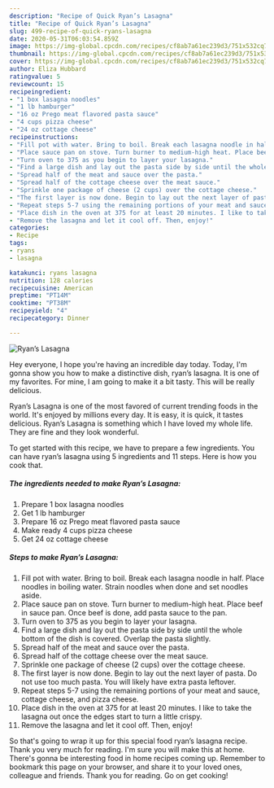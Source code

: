 ```yaml
---
description: "Recipe of Quick Ryan’s Lasagna"
title: "Recipe of Quick Ryan’s Lasagna"
slug: 499-recipe-of-quick-ryans-lasagna
date: 2020-05-31T06:03:54.859Z
image: https://img-global.cpcdn.com/recipes/cf8ab7a61ec239d3/751x532cq70/ryans-lasagna-recipe-main-photo.jpg
thumbnail: https://img-global.cpcdn.com/recipes/cf8ab7a61ec239d3/751x532cq70/ryans-lasagna-recipe-main-photo.jpg
cover: https://img-global.cpcdn.com/recipes/cf8ab7a61ec239d3/751x532cq70/ryans-lasagna-recipe-main-photo.jpg
author: Eliza Hubbard
ratingvalue: 5
reviewcount: 15
recipeingredient:
- "1 box lasagna noodles"
- "1 lb hamburger"
- "16 oz Prego meat flavored pasta sauce"
- "4 cups pizza cheese"
- "24 oz cottage cheese"
recipeinstructions:
- "Fill pot with water. Bring to boil. Break each lasagna noodle in half. Place noodles in boiling water. Strain noodles when done and set noodles aside."
- "Place sauce pan on stove. Turn burner to medium-high heat. Place beef in sauce pan. Once beef is done, add pasta sauce to the pan."
- "Turn oven to 375 as you begin to layer your lasagna."
- "Find a large dish and lay out the pasta side by side until the whole bottom of the dish is covered. Overlap the pasta slightly."
- "Spread half of the meat and sauce over the pasta."
- "Spread half of the cottage cheese over the meat sauce."
- "Sprinkle one package of cheese (2 cups) over the cottage cheese."
- "The first layer is now done. Begin to lay out the next layer of pasta. Do not use too much pasta. You will likely have extra pasta leftover."
- "Repeat steps 5-7 using the remaining portions of your meat and sauce, cottage cheese, and pizza cheese."
- "Place dish in the oven at 375 for at least 20 minutes. I like to take the lasagna out once the edges start to turn a little crispy."
- "Remove the lasagna and let it cool off. Then, enjoy!"
categories:
- Recipe
tags:
- ryans
- lasagna

katakunci: ryans lasagna 
nutrition: 128 calories
recipecuisine: American
preptime: "PT14M"
cooktime: "PT38M"
recipeyield: "4"
recipecategory: Dinner

---
```



![Ryan’s Lasagna](https://img-global.cpcdn.com/recipes/cf8ab7a61ec239d3/751x532cq70/ryans-lasagna-recipe-main-photo.jpg)

Hey everyone, I hope you're having an incredible day today. Today, I'm gonna show you how to make a distinctive dish, ryan’s lasagna. It is one of my favorites. For mine, I am going to make it a bit tasty. This will be really delicious.

Ryan’s Lasagna is one of the most favored of current trending foods in the world. It's enjoyed by millions every day. It is easy, it is quick, it tastes delicious. Ryan’s Lasagna is something which I have loved my whole life. They are fine and they look wonderful.




To get started with this recipe, we have to prepare a few ingredients. You can have ryan’s lasagna using 5 ingredients and 11 steps. Here is how you cook that.

<!--inarticleads1-->

##### The ingredients needed to make Ryan’s Lasagna:

1. Prepare 1 box lasagna noodles
1. Get 1 lb hamburger
1. Prepare 16 oz Prego meat flavored pasta sauce
1. Make ready 4 cups pizza cheese
1. Get 24 oz cottage cheese




<!--inarticleads2-->

##### Steps to make Ryan’s Lasagna:

1. Fill pot with water. Bring to boil. Break each lasagna noodle in half. Place noodles in boiling water. Strain noodles when done and set noodles aside.
1. Place sauce pan on stove. Turn burner to medium-high heat. Place beef in sauce pan. Once beef is done, add pasta sauce to the pan.
1. Turn oven to 375 as you begin to layer your lasagna.
1. Find a large dish and lay out the pasta side by side until the whole bottom of the dish is covered. Overlap the pasta slightly.
1. Spread half of the meat and sauce over the pasta.
1. Spread half of the cottage cheese over the meat sauce.
1. Sprinkle one package of cheese (2 cups) over the cottage cheese.
1. The first layer is now done. Begin to lay out the next layer of pasta. Do not use too much pasta. You will likely have extra pasta leftover.
1. Repeat steps 5-7 using the remaining portions of your meat and sauce, cottage cheese, and pizza cheese.
1. Place dish in the oven at 375 for at least 20 minutes. I like to take the lasagna out once the edges start to turn a little crispy.
1. Remove the lasagna and let it cool off. Then, enjoy!




So that's going to wrap it up for this special food ryan’s lasagna recipe. Thank you very much for reading. I'm sure you will make this at home. There's gonna be interesting food in home recipes coming up. Remember to bookmark this page on your browser, and share it to your loved ones, colleague and friends. Thank you for reading. Go on get cooking!
